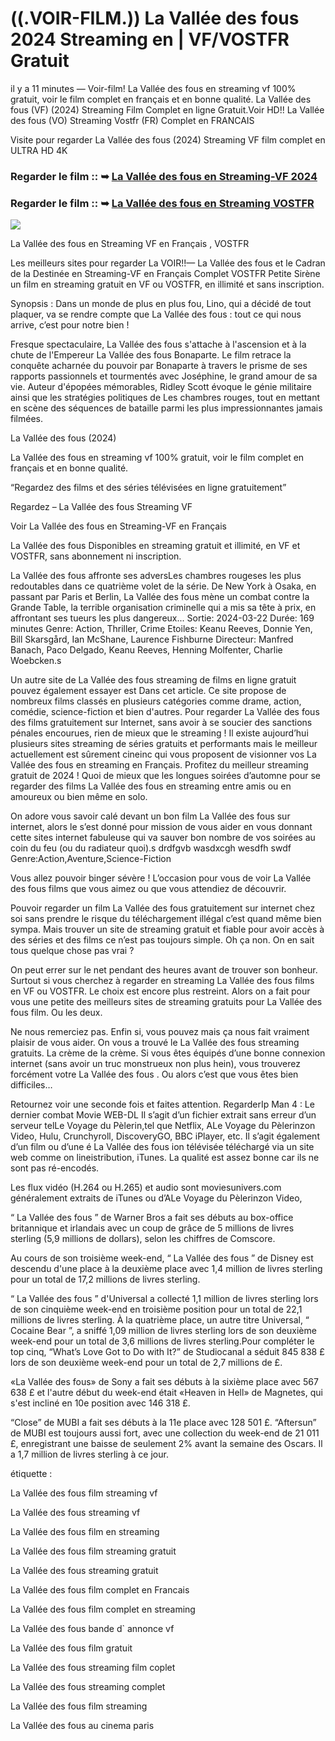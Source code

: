 # ((.VOIR-FILM.)) La Vallée des fous 2024 Streaming en | VF/VOSTFR Gratuit

il y a 11 minutes — Voir-film! La Vallée des fous en streaming vf 100% gratuit, voir le film complet en français et en bonne qualité. La Vallée des fous (VF) (2024) Streaming Film Complet en ligne Gratuit.Voir HD!! La Vallée des fous (VO) Streaming Vostfr (FR) Complet en FRANCAIS

Visite pour regarder La Vallée des fous (2024) Streaming VF film complet en ULTRA HD 4K

### Regarder le film :: ➥ [La Vallée des fous en Streaming-VF 2024](https://t.co/UqxsHEjW61)

### Regarder le film :: ➥ [La Vallée des fous en Streaming VOSTFR](https://t.co/UqxsHEjW61)

<p dir="auto"><a href="https://t.co/UqxsHEjW61" title="PLAY NOW" rel="nofollow"><img src="https://i.imgur.com/jhNGoEt.gif" style="max-width: 100%;"></a></p>

La Vallée des fous en Streaming VF en Français , VOSTFR

Les meilleurs sites pour regarder La VOIR!!— La Vallée des fous et le Cadran de la Destinée en Streaming-VF en Français Complet VOSTFR Petite Sirène un film en streaming gratuit en VF ou VOSTFR, en illimité et sans inscription.

Synopsis : Dans un monde de plus en plus fou, Lino, qui a décidé de tout plaquer, va se rendre compte que La Vallée des fous : tout ce qui nous arrive, c’est pour notre bien !

Fresque spectaculaire, La Vallée des fous s'attache à l'ascension et à la chute de l'Empereur La Vallée des fous Bonaparte. Le film retrace la conquête acharnée du pouvoir par Bonaparte à travers le prisme de ses rapports passionnels et tourmentés avec Joséphine, le grand amour de sa vie. Auteur d'épopées mémorables, Ridley Scott évoque le génie militaire ainsi que les stratégies politiques de Les chambres rouges, tout en mettant en scène des séquences de bataille parmi les plus impressionnantes jamais filmées.

La Vallée des fous (2024)

La Vallée des fous en streaming vf 100% gratuit, voir le film complet en français et en bonne qualité.

“Regardez des films et des séries télévisées en ligne gratuitement”

Regardez – La Vallée des fous Streaming VF

Voir La Vallée des fous en Streaming-VF en Français

La Vallée des fous Disponibles en streaming gratuit et illimité, en VF et VOSTFR, sans abonnement ni inscription.

La Vallée des fous affronte ses adversLes chambres rougeses les plus redoutables dans ce quatrième volet de la série. De New York à Osaka, en passant par Paris et Berlin, La Vallée des fous mène un combat contre la Grande Table, la terrible organisation criminelle qui a mis sa tête à prix, en affrontant ses tueurs les plus dangereux... Sortie: 2024-03-22 Durée: 169 minutes Genre: Action, Thriller, Crime Etoiles: Keanu Reeves, Donnie Yen, Bill Skarsgård, Ian McShane, Laurence Fishburne Directeur: Manfred Banach, Paco Delgado, Keanu Reeves, Henning Molfenter, Charlie Woebcken.s

Un autre site de La Vallée des fous streaming de films en ligne gratuit pouvez également essayer est Dans cet article. Ce site propose de nombreux films classés en plusieurs catégories comme drame, action, comédie, science-fiction et bien d'autres. Pour regarder La Vallée des fous des films gratuitement sur Internet, sans avoir à se soucier des sanctions pénales encourues, rien de mieux que le streaming ! Il existe aujourd’hui plusieurs sites streaming de séries gratuits et performants mais le meilleur actuellement est sûrement cineinc qui vous proposent de visionner vos La Vallée des fous en streaming en Français. Profitez du meilleur streaming gratuit de 2024 ! Quoi de mieux que les longues soirées d’automne pour se regarder des films La Vallée des fous en streaming entre amis ou en amoureux ou bien même en solo.

On adore vous savoir calé devant un bon film La Vallée des fous sur internet, alors le s’est donné pour mission de vous aider en vous donnant cette sites internet fabuleuse qui va sauver bon nombre de vos soirées au coin du feu (ou du radiateur quoi).s drdfgvb wasdxcgh wesdfh swdf Genre:Action,Aventure,Science-Fiction

Vous allez pouvoir binger sévère ! L’occasion pour vous de voir La Vallée des fous films que vous aimez ou que vous attendiez de découvrir.

Pouvoir regarder un film La Vallée des fous gratuitement sur internet chez soi sans prendre le risque du téléchargement illégal c’est quand même bien sympa. Mais trouver un site de streaming gratuit et fiable pour avoir accès à des séries et des films ce n’est pas toujours simple. Oh ça non. On en sait tous quelque chose pas vrai ?

On peut errer sur le net pendant des heures avant de trouver son bonheur. Surtout si vous cherchez à regarder en streaming La Vallée des fous films en VF ou VOSTFR. Le choix est encore plus restreint. Alors on a fait pour vous une petite des meilleurs sites de streaming gratuits pour La Vallée des fous film. Ou les deux.

Ne nous remerciez pas. Enfin si, vous pouvez mais ça nous fait vraiment plaisir de vous aider. On vous a trouvé le La Vallée des fous streaming gratuits. La crème de la crème. Si vous êtes équipés d’une bonne connexion internet (sans avoir un truc monstrueux non plus hein), vous trouverez forcément votre La Vallée des fous . Ou alors c’est que vous êtes bien difficiles…

Retournez voir une seconde fois et faites attention. RegarderIp Man 4 : Le dernier combat Movie WEB-DL Il s’agit d’un fichier extrait sans erreur d’un serveur telLe Voyage du Pèlerin,tel que Netflix, ALe Voyage du Pèlerinzon Video, Hulu, Crunchyroll, DiscoveryGO, BBC iPlayer, etc. Il s’agit également d’un film ou d’une é La Vallée des fous ion télévisée téléchargé via un site web comme on lineistribution, iTunes. La qualité est assez bonne car ils ne sont pas ré-encodés.

Les flux vidéo (H.264 ou H.265) et audio sont moviesunivers.com généralement extraits de iTunes ou d’ALe Voyage du Pèlerinzon Video,

“ La Vallée des fous ” de Warner Bros a fait ses débuts au box-office britannique et irlandais avec un coup de grâce de 5 millions de livres sterling (5,9 millions de dollars), selon les chiffres de Comscore.

Au cours de son troisième week-end, “ La Vallée des fous ” de Disney est descendu d'une place à la deuxième place avec 1,4 million de livres sterling pour un total de 17,2 millions de livres sterling.

“ La Vallée des fous ” d'Universal a collecté 1,1 million de livres sterling lors de son cinquième week-end en troisième position pour un total de 22,1 millions de livres sterling. À la quatrième place, un autre titre Universal, “ Cocaine Bear ”, a sniffé 1,09 million de livres sterling lors de son deuxième week-end pour un total de 3,6 millions de livres sterling.Pour compléter le top cinq, “What’s Love Got to Do with It?” de Studiocanal a séduit 845 838 £ lors de son deuxième week-end pour un total de 2,7 millions de £.

«La Vallée des fous» de Sony a fait ses débuts à la sixième place avec 567 638 £ et l'autre début du week-end était «Heaven in Hell» de Magnetes, qui s'est incliné en 10e position avec 146 318 £.

“Close” de MUBI a fait ses débuts à la 11e place avec 128 501 £. “Aftersun” de MUBI est toujours aussi fort, avec une collection du week-end de 21 011 £, enregistrant une baisse de seulement 2% avant la semaine des Oscars. Il a 1,7 million de livres sterling à ce jour.

étiquette :

La Vallée des fous film streaming vf

La Vallée des fous streaming vf

La Vallée des fous film en streaming

La Vallée des fous film streaming gratuit

La Vallée des fous streaming gratuit

La Vallée des fous film complet en Francais

La Vallée des fous film complet en streaming

La Vallée des fous bande d` annonce vf

La Vallée des fous film gratuit

La Vallée des fous streaming film coplet

La Vallée des fous streaming complet

La Vallée des fous film streaming

La Vallée des fous au cinema paris
